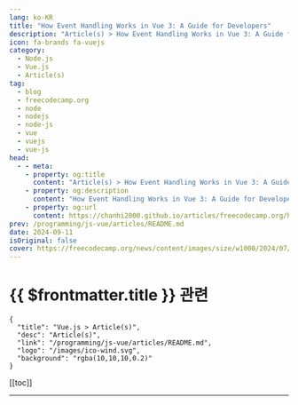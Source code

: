 ```yaml
---
lang: ko-KR
title: "How Event Handling Works in Vue 3: A Guide for Developers"
description: "Article(s) > How Event Handling Works in Vue 3: A Guide for Developers"
icon: fa-brands fa-vuejs
category: 
  - Node.js
  - Vue.js
  - Article(s)
tag: 
  - blog
  - freecodecamp.org
  - node
  - nodejs
  - node-js
  - vue
  - vuejs
  - vue-js
head:
  - - meta:
    - property: og:title
      content: "Article(s) > How Event Handling Works in Vue 3: A Guide for Developers"
    - property: og:description
      content: "How Event Handling Works in Vue 3: A Guide for Developers"
    - property: og:url
      content: https://chanhi2000.github.io/articles/freecodecamp.org/how-event-handling-works-in-vue-3-guide-for-devs.html
prev: /programming/js-vue/articles/README.md
date: 2024-09-11
isOriginal: false
cover: https://freecodecamp.org/news/content/images/size/w1000/2024/07/how-event-handling-works-in-vue-3-guide-for-devs.png
---
```


# {{ $frontmatter.title }} 관련

```component VPCard
{
  "title": "Vue.js > Article(s)",
  "desc": "Article(s)",
  "link": "/programming/js-vue/articles/README.md",
  "logo": "/images/ico-wind.svg",
  "background": "rgba(10,10,10,0.2)"
}
```

[[toc]]

---

<SiteInfo
  name="How Event Handling Works in Vue 3: A Guide for Developers"
  desc="Event handling in Vue 3 allows developers to respond to user interactions like clicks, key presses, form submissions, and more. Vue provides simple and flexible ways to manage these interactions, enabling you to build dynamic and engaging application..."
  url="https://freecodecamp.org/news/how-event-handling-works-in-vue-3-guide-for-devs/"
  logo="https://cdn.freecodecamp.org/universal/favicons/favicon.ico"
  preview="https://cdn.hashnode.com/res/hashnode/image/upload/v1725980520061/87728aa1-f3c5-451d-9f11-5163f527d029.png"/>

<!-- TODO: 작성 -->

<!-- 
Event handling in Vue 3 allows developers to respond to user interactions like clicks, key presses, form submissions, and more.

Vue provides simple and flexible ways to manage these interactions, enabling you to build dynamic and engaging applications.

### -in-this-guide-well-cover">In this guide, we'll cover:

- Basic event handling (for example, `click` events)
<li>Event modifiers like `.prevent`, `.once`, and `.stop`
<li>Custom events between parent and child components
<li>Handling events in forms
<li>Keyboard events
<li>The basics of `emit`
<li>The basics of `v-model`

By the end, you'll be able to handle a wide range of events and improve user interaction in your Vue applications.

### -basic-event-handling">Basic Event Handling

Vue makes it easy to handle basic events like `click`, `input`, and `submit` directly in your template. You can use the `@` symbol (short for `v-on`) to listen for events on DOM elements.

<h4 id="heading-example-handling-a-click-event">Example: Handling a Click Event</h4>
```xml
<</span>template</span>></span></span>
  <</span>div</span>></span></span>
    <</span>button</span> @click</span>=</span>"</span>handleClick"</span></span>></span></span>Click Me</</span>button</span>></span></span>
    <</span>p</span>></span></span>{{ message }}</</span>p</span>></span></span>
  </</span>div</span>></span></span>
</</span>template</span>></span></span>

<</span>script</span> setup</span>></span></span>
import { ref } from 'vue';

const message = ref('Hello, Vue 3!');

function handleClick() {
  message.value = 'Button Clicked!';
}
</</span>script</span>></span></span>
```

<h4 id="heading-code-explanation">Code explanation:</h4>
- `@click="handleClick"`: The `@` symbol is shorthand for `v-on`. It listens for the `click` event and calls the `handleClick` method when the button is clicked.
<li>`message.value = 'Button Clicked!'`: In Vue 3's Composition API, `ref` creates reactive variables. When the button is clicked, the `message` reacts to variable updates, and the change is reflected in the DOM automatically.

This simple mechanism of listening to events and binding methods is foundational to handling user interactions in Vue.

### -event-modifiers">Event Modifiers

Vue event modifiers allow you to control how events are handled, preventing default behavior or stopping propagation, for example. Common event modifiers include `.prevent`, `.stop`, `.once`, `.capture`, and `.passive`.

<h4 id="heading-1-the-prevent-modifier">1. The `.prevent` Modifier</h4>
The `.prevent` modifier calls `event.preventDefault()`, preventing the default behavior of events like form submission.

<h5 id="heading-example-using-prevent-to-handle-form-submission">Example: Using `.prevent` to Handle Form Submission</h5>
```xml
<</span>template</span>></span></span>
  <</span>form</span> @submit.prevent</span>=</span>"</span>handleSubmit"</span></span>></span></span>
    <</span>input</span> type</span>=</span>"</span>text"</span></span> v-model</span>=</span>"</span>inputValue"</span></span> /></span></span>
    <</span>button</span> type</span>=</span>"</span>submit"</span></span>></span></span>Submit</</span>button</span>></span></span>
  </</span>form</span>></span></span>
  <</span>p</span>></span></span>{{ output }}</</span>p</span>></span></span>
</</span>template</span>></span></span>

<</span>script</span> setup</span>></span></span>
import { ref } from 'vue';

const inputValue = ref('');
const output = ref('');

function handleSubmit() {
  output.value = `Form submitted with value: ${inputValue.value}`;
}
</</span>script</span>></span></span>
```

<h4 id="heading-code-explanation-1">Code explanation:</h4>
- `@submit.prevent`: Prevents the form from refreshing the page when submitted, allowing the `handleSubmit` function to process the form data instead.
<li>`v-model="inputValue"`: Two-way data binding between the form input and the `inputValue` reactive variable. It updates in real time as the user types.

**When to use** `.prevent`**:** Use `.prevent` when handling forms or other elements where you want to prevent the default behavior, such as preventing links from navigating.

<h4 id="heading-2-the-stop-modifier">2. The `.stop` Modifier</h4>
The `.stop` modifier calls `event.stopPropagation()`, preventing the event from bubbling up to parent elements.

<h5 id="heading-example-prevent-event-bubbling">Example: Prevent Event Bubbling</h5>
```xml
<</span>template</span>></span></span>
  <</span>div</span> @click</span>=</span>"</span>handleDivClick"</span></span>></span></span>
    <</span>button</span> @click.stop</span>=</span>"</span>handleButtonClick"</span></span>></span></span>Click Me</</span>button</span>></span></span>
  </</span>div</span>></span></span>
  <</span>p</span>></span></span>{{ message }}</</span>p</span>></span></span>
</</span>template</span>></span></span>

<</span>script</span> setup</span>></span></span>
import { ref } from 'vue';

const message = ref('');

function handleDivClick() {
  message.value = 'Div clicked!';
}

function handleButtonClick() {
  message.value = 'Button clicked!';
}
</</span>script</span>></span></span>
```

<h4 id="heading-code-explanation-2">Code explanation:</h4>
- `.stop`: Clicking the button only triggers `handleButtonClick` and prevents the click from propagating to the parent `div`. Without `.stop`, clicking the button would also trigger `handleDivClick`.

**When to use** `.stop`**:** Use it to prevent parent elements from reacting to child element events.

<h4 id="heading-3-the-once-modifier">3. The `.once` Modifier</h4>
The `.once` modifier ensures that the event listener is only called once.

<h5 id="heading-example-handling-a-click-event-once">Example: Handling a Click Event Once</h5>
```xml
<</span>template</span>></span></span>
  <</span>button</span> @click.once</span>=</span>"</span>handleClickOnce"</span></span>></span></span>Click Me Once</</span>button</span>></span></span>
  <</span>p</span>></span></span>{{ message }}</</span>p</span>></span></span>
</</span>template</span>></span></span>

<</span>script</span> setup</span>></span></span>
import { ref } from 'vue';

const message = ref('');

function handleClickOnce() {
  message.value = 'Button clicked once!';
}
</</span>script</span>></span></span>
```

<h4 id="heading-code-explanation-3">Code explanation:</h4>
- `.once`: The `handleClickOnce` method is triggered the first time the button is clicked. Subsequent clicks do nothing because the event listener is removed after the first execution.

**When to use** `.once`**:** Use it for actions that should only happen once, such as a one-time form submission.

<h4 id="heading-4-the-capture-modifier">4. The `.capture` Modifier</h4>
The `.capture` modifier makes the event handler trigger during the capture phase rather than the bubbling phase.

<h5 id="heading-example-handling-an-event-in-the-capture-phase">Example: Handling an Event in the Capture Phase</h5>
```xml
<</span>template</span>></span></span>
  <</span>div</span> @click.capture</span>=</span>"</span>handleClickCapture"</span></span>></span></span>
    <</span>button</span> @click</span>=</span>"</span>handleClickButton"</span></span>></span></span>Click Me</</span>button</span>></span></span>
  </</span>div</span>></span></span>
  <</span>p</span>></span></span>{{ message }}</</span>p</span>></span></span>
</</span>template</span>></span></span>

<</span>script</span> setup</span>></span></span>
import { ref } from 'vue';

const message = ref('');

function handleClickCapture() {
  message.value = 'Click event captured!';
}

function handleClickButton() {
  message.value = 'Button clicked!';
}
</</span>script</span>></span></span>
```

<h4 id="heading-code-explanation-4">Code explanation:</h4>
- `.capture`: The click on the parent `div` is handled first, before the child button’s click event, because the `capture` phase happens before the bubbling phase.

**When to use** `.capture`**:** Useful when you need to intercept an event before it reaches its target.

### -custom-events">Custom Events

In Vue, child components can emit custom events to communicate with parent components. This pattern is commonly used to pass data or trigger methods in parent components.

<h4 id="heading-example-emitting-and-handling-custom-events">Example: Emitting and Handling Custom Events</h4>
`ParentComponent.vue`:

```xml
<</span>template</span>></span></span>
  <</span>ChildComponent</span> @custom-event</span>=</span>"</span>handleCustomEvent"</span></span> /></span></span>
  <</span>p</span>></span></span>{{ parentMessage }}</</span>p</span>></span></span>
</</span>template</span>></span></span>

<</span>script</span> setup</span>></span></span>
import { ref } from 'vue';
import ChildComponent from './ChildComponent.vue';

const parentMessage = ref('');

function handleCustomEvent(payload) {
  parentMessage.value = `Received custom event with payload: ${payload}`;
}
</</span>script</span>></span></span>
```

`ChildComponent.vue`:

```xml
<</span>template</span>></span></span>
  <</span>button</span> @click</span>=</span>"</span>emitCustomEvent"</span></span>></span></span>Emit Custom Event</</span>button</span>></span></span>
</</span>template</span>></span></span>

<</span>script</span> setup</span>></span></span>
import { defineEmits } from 'vue';

const emit = defineEmits();

function emitCustomEvent() {
  emit('custom-event', 'Hello from ChildComponent');
}
</</span>script</span>></span></span>
```

<h4 id="heading-code-explanation-5">Code explanation:</h4>
- `defineEmits()`: This is used in the child component to define custom events. Here, the child emits a `custom-event` with a payload of `'Hello from ChildComponent'`. (<a href="https://asfakahmedsblog.hashnode.dev/understanding-vuejs-emit-a-complete-guide">you can learn more details of emit from here</a>)
<li>**Event Handling in Parent**: The parent component listens for `custom-event` and responds by updating its `parentMessage` with the event payload.

**When to use custom events:** Use them for communication between parent and child components, especially for passing data from child to parent.

### -event-handling-in-forms">Event Handling in Forms

Vue’s `v-model` simplifies handling form inputs by creating two-way data binding between the form field and a data variable.

<h4 id="heading-example-handling-input-and-form-submission">Example: Handling Input and Form Submission</h4>
```xml
<</span>template</span>></span></span>
  <</span>form</span> @submit.prevent</span>=</span>"</span>handleSubmit"</span></span>></span></span>
    <</span>input</span> v-model</span>=</span>"</span>formData.name"</span></span> placeholder</span>=</span>"</span>Name"</span></span> /></span></span>
    <</span>input</span> v-model</span>=</span>"</span>formData.email"</span></span> placeholder</span>=</span>"</span>Email"</span></span> /></span></span>
    <</span>button</span> type</span>=</span>"</span>submit"</span></span>></span></span>Submit</</span>button</span>></span></span>
  </</span>form</span>></span></span>
  <</span>p</span>></span></span>{{ formOutput }}</</span>p</span>></span></span>
</</span>template</span>></span></span>

<</span>script</span> setup</span>></span></span>
import { ref } from 'vue';

const formData = ref({ name: '', email: '' });
const formOutput = ref('');

function handleSubmit() {
  formOutput.value = `Submitted Name: ${formData.value.name}, Email: ${formData.value.email}`;
}
</</span>script</span>></span></span>
```

<h4 id="heading-code-explanation-6">Code explanation:</h4>
- `v-model="`<a href="http://formData.name">`formData.name`</a>`"`: This binds the input field directly to the <a href="http://formData.name">`formData.name`</a> variable, allowing automatic updates as the user types. (<a href="https://asfakahmedsblog.hashnode.dev/understanding-vuejs-v-model-a-complete-guide">you can learn more details of v-model from here</a>)
<li>The `handleSubmit` method processes the form data and displays it in the paragraph below the form.

### -keyboard-events">Keyboard Events

Vue also makes it easy to handle keyboard events such as `keydown`, `keyup`, and `keypress`.

<h4 id="heading-example-handling-keyboard-events">Example: Handling Keyboard Events</h4>
```xml
<</span>template</span>></span></span>
  <</span>input</span> @keydown.enter</span>=</span>"</span>handleEnterKey"</span></span> placeholder</span>=</span>"</span>Press Enter"</span></span> /></span></span>
  <</span>p</span>></span></span>{{ message }}</</span>p</span>></span></span>
</</span>template</span>></span></span>

<</span>script</span> setup</span>></span></span>
import { ref } from 'vue';

const message = ref('');

function handleEnterKey() {
  message.value = 'Enter key pressed!';
}
</</span>script</span>></span></span>
```

<h4 id="heading-code-explanation-7">Code explanation:</h4>
- `@keydown.enter`: Listens for the `enter` keypress and triggers the `handleEnterKey` function when pressed. This is useful for form submissions or other actions that should be triggered by a specific key press.

### -wrapping-up">Wrapping Up

Event handling in Vue 3 is pretty straightforward and flexible. From basic click events to custom events and form handling, Vue's event system allows you to create interactive, dynamic applications.

By using event modifiers and custom events, you can fine-tune how events are handled in your app. Understanding these techniques will enable you to create responsive, user-friendly interfaces.

-->

